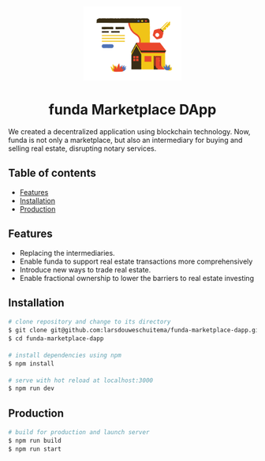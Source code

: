 <div align="center">
  <img width="200" src="docs/funda-marketplace-dapp.png" alt="funda Marketplace DApp">
  <h1>funda Marketplace DApp</h1>
</div>

We created a decentralized application using blockchain technology.​
​
Now, funda is not only a marketplace, but also an intermediary for buying and selling real estate, disrupting notary services.

## Table of contents

- [Features](#features)
- [Installation](#installation)
- [Production](#production)

## Features
- Replacing the intermediaries.​
- Enable funda to support real estate transactions more comprehensively ​
- Introduce new ways to trade real estate.​
- Enable fractional ownership to lower the barriers to real estate investing 

## Installation
```bash
# clone repository and change to its directory
$ git clone git@github.com:larsdouweschuitema/funda-marketplace-dapp.git
$ cd funda-marketplace-dapp

# install dependencies using npm
$ npm install

# serve with hot reload at localhost:3000
$ npm run dev
```

## Production
```bash
# build for production and launch server
$ npm run build
$ npm run start
```